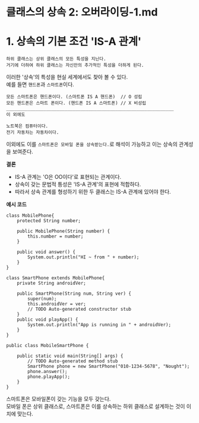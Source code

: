 클래스의 상속 2: 오버라이딩-1.md
=======================
# 1. 상속의 기본 조건 'IS-A 관계'
```
하위 클래스는 상위 클래스의 모든 특성을 지닌다.
거기에 더하여 하위 클래스는 자신만의 추가적인 특성을 더하게 된다.
```
이러한 '상속'의 특성을 현실 세계에서도 찾아 볼 수 있다.  
예를 들면 ```핸드폰```과 ```스마트폰```이다.
```
모든 스마트폰은 핸드폰이다. (스마트폰 IS A 핸드폰)  // O 성립
모든 핸드폰은 스마트 폰이다. (핸드폰 IS A 스마트폰) // X 비성립
_______________________________________________________________
이 외에도 

노트북은 컴퓨터이다.  
전기 자동차는 자동차이다.
```
이외에도 이를 ```스마트폰은 모바일 폰을 상속받는다.```로 해석이 가능하고 이는 상속의 관계성을 보여준다.  
   
**결론**
   
* IS-A 관계는 'O은 OO이다'로 표현되는 관계이다.    
* 상속이 갖는 문법적 틍성은 'IS-A 관계'의 표현에 적합하다.   
* 따라서 상속 관계를 형성하기 위한 두 클래스는 IS-A 관계에 있어야 한다.  
  
**예시 코드**
```
class MobilePhone{
	protected String number;
	
	public MobilePhone(String number) {
		this.number = number;
	}
	
	public void answer() {
		System.out.println("HI ~ from " + number);
	}
}

class SmartPhone extends MobilePhone{
	private String androidVer;
	
	public SmartPhone(String num, String ver) {
		super(num);
		this.androidVer = ver;
		// TODO Auto-generated constructor stub
	}
	public void playApp() {
		System.out.println("App is running in " + androidVer);
	}
}

public class MobileSmartPhone {

	public static void main(String[] args) {
		// TODO Auto-generated method stub
		SmartPhone phone = new SmartPhone("010-1234-5678", "Nought");
		phone.answer();
		phone.playApp();
	}
}
```
스마트폰은 모바일폰이 갖는 기능을 모두 갖는다.  
모바일 폰은 상위 클래스로, 스마트폰은 이를 상속하는 하위 클래스로 설계하는 것이 이치에 맞는다.  
